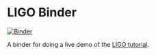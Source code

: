 # LIGO Binder

[![Binder](http://mybinder.org/badge.svg)](http://mybinder.org/repo/minrk/ligo-binder)

A binder for doing a live demo of the [LIGO tutorial](https://losc.ligo.org/s/events/GW150914/GW150914_tutorial.html).
